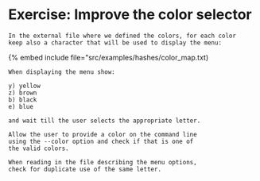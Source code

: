 # Exercise: Improve the color selector

```
In the external file where we defined the colors, for each color
keep also a character that will be used to display the menu:
```
{% embed include file="src/examples/hashes/color_map.txt)

```
When displaying the menu show:

y) yellow
z) brown
b) black
e) blue

and wait till the user selects the appropriate letter.

Allow the user to provide a color on the command line
using the --color option and check if that is one of
the valid colors.

When reading in the file describing the menu options,
check for duplicate use of the same letter.
```




